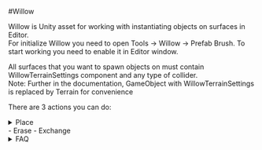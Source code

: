 #Willow

Willow is Unity asset for working with instantiating objects on surfaces in Editor.<br>
For initialize Willow you need to open Tools -> Willow -> Prefab Brush. To start working you need to enable it in Editor window.<br>

All surfaces that you want to spawn objects on must contain WillowTerrainSettings component and any type of collider.<br>
Note: Further in the documentation, GameObject with WillowTerrainSettings is replaced by Terrain for convenience<br>

There are 3 actions you can do:
<details>
  <summary>Place</summary>
  <p>
	Instantiating objects on the surface.
	There are three types of detecting surfaces to spawn on:
		- Only on Terrain
		- Only on Objects
		- Both on Terrain and Objects
  </p>
</details>
- Erase
- Exchange

<details>
  <summary>FAQ</summary>
  <p>
	<h3>I cant spawn objects, what may be wrong?</h3>
	1. Make sure Willow is enabled.<br>
	1. Make sure your surface that you want to spawn objects on contains WillowTerrainSettings component. It is important!<br>
	1. Make sure you have at least one active spawnable object with setted Object.<br>
	1. Make sure parameter Placement Type of global settings is OnlyOnTerrain or OnTerrainAndObjects, otherwise it is only possible to spawn objects on other objects.<br>
	1. Make sure brush size is setted above 0.<br>
  </p>
</details>